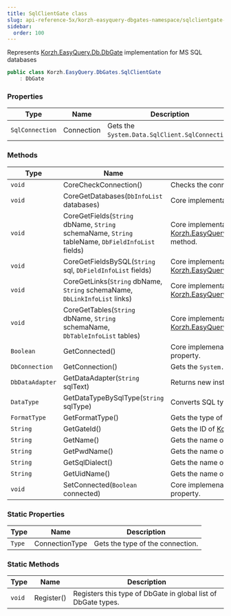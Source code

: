 ```yaml
---
title: SqlClientGate class
slug: api-reference-5x/korzh-easyquery-dbgates-namespace/sqlclientgate-class
sidebar:
  order: 100
---
```


Represents [Korzh.EasyQuery.Db.DbGate](///////////////easyquery/docs/api-reference-5x/korzh-easyquery-db-namespace/dbgate-class) implementation for MS SQL databases
```csharp
public class Korzh.EasyQuery.DbGates.SqlClientGate
    : DbGate

```

### Properties

| Type | Name | Description | 
| --- | --- | --- | 
| `SqlConnection` | Connection | Gets the `System.Data.SqlClient.SqlConnection`. | 


### Methods

| Type | Name | Description | 
| --- | --- | --- | 
| `void` | CoreCheckConnection() | Checks the connection.  <exception cref="T:Korzh.EasyQuery.Db.DbGateException">Connection is null</exception> | 
| `void` | CoreGetDatabases(`DbInfoList` databases) | Core implementation of [Korzh.EasyQuery.Db.DbGate.GetDatabases](///////////////easyquery/docs/api-reference-5x/korzh-easyquery-db-namespace/dbgate-class) method. | 
| `void` | CoreGetFields(`String` dbName, `String` schemaName, `String` tableName, `DbFieldInfoList` fields) | Core implementation of [Korzh.EasyQuery.Db.DbGate.GetFields(System.String,System.String,System.String)](///////////////easyquery/docs/api-reference-5x/korzh-easyquery-db-namespace/dbgate-class) method. | 
| `void` | CoreGetFieldsBySQL(`String` sql, `DbFieldInfoList` fields) | Core implementation of [Korzh.EasyQuery.Db.DbGate.GetFieldsBySQL(System.String)](///////////////easyquery/docs/api-reference-5x/korzh-easyquery-db-namespace/dbgate-class) method. | 
| `void` | CoreGetLinks(`String` dbName, `String` schemaName, `DbLinkInfoList` links) | Core implementation of [Korzh.EasyQuery.Db.DbGate.GetLinks(System.String,System.String)](///////////////easyquery/docs/api-reference-5x/korzh-easyquery-db-namespace/dbgate-class) method. | 
| `void` | CoreGetTables(`String` dbName, `String` schemaName, `DbTableInfoList` tables) | Core implementation of [Korzh.EasyQuery.Db.DbGate.GetTables(System.String,System.String)](///////////////easyquery/docs/api-reference-5x/korzh-easyquery-db-namespace/dbgate-class) method. | 
| `Boolean` | GetConnected() | Core implemenation of "get" method of [Korzh.EasyQuery.Db.DbGate.Connected](///////////////easyquery/docs/api-reference-5x/korzh-easyquery-db-namespace/dbgate-class) property. | 
| `DbConnection` | GetConnection() | Gets the `System.Data.SqlClient.SqlConnection`. | 
| `DbDataAdapter` | GetDataAdapter(`String` sqlText) | Returns new instance of `System.Data.SqlClient.SqlDataAdapter`. | 
| `DataType` | GetDataTypeBySqlType(`String` sqlType) | Converts SQL type to DataType. | 
| `FormatType` | GetFormatType() | Gets the type of the format. | 
| `String` | GetGateId() | Gets the ID of [Korzh.EasyQuery.Db.DbGate](///////////////easyquery/docs/api-reference-5x/korzh-easyquery-db-namespace/dbgate-class) type. | 
| `String` | GetName() | Gets the name of [Korzh.EasyQuery.DbGates.SqlClientGate](///////////////easyquery/docs/api-reference-5x/korzh-easyquery-dbgates-namespace/sqlclientgate-class). | 
| `String` | GetPwdName() | Gets the name of "password" attribute in connection string. | 
| `String` | GetSqlDialect() | Gets the name of default SQL dialect. | 
| `String` | GetUidName() | Gets the name of User ID attribute in connection string | 
| `void` | SetConnected(`Boolean` connected) | Core implemenation of "set" method of [Korzh.EasyQuery.Db.DbGate.Connected](///////////////easyquery/docs/api-reference-5x/korzh-easyquery-db-namespace/dbgate-class) property. | 


### Static Properties

| Type | Name | Description | 
| --- | --- | --- | 
| `Type` | ConnectionType | Gets the type of the connection. | 


### Static Methods

| Type | Name | Description | 
| --- | --- | --- | 
| `void` | Register() | Registers this type of DbGate in global list of DbGate types. |
